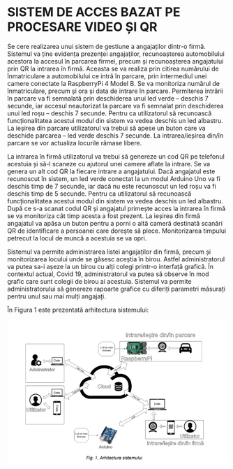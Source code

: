 # SISTEM DE ACCES BAZAT PE PROCESARE VIDEO ȘI QR

Se cere realizarea unui sistem de gestiune a angajaților dintr-o firmă. Sistemul va ține
evidența prezenței angajaților, recunoașterea automobilului acestora la accesul în parcarea
firmei, precum și recunoașterea angajatului prin QR la intrarea în firmă. Aceasta se va
realiza prin citirea numărului de înmatriculare a automobilului ce intră în parcare, prin
intermediul unei camere conectate la RaspberryPi 4 Model B. Se va monitoriza numărul de
înmatriculare, precum și ora și data de intrare în parcare. Permiterea intrării în parcare va fi
semnalată prin deschiderea unui led verde – deschis 7 secunde, iar accesul neautorizat la
parcare va fi semnalat prin deschiderea unui led roșu – deschis 7 secunde. Pentru ca
utilizatorul să recunoască funcționalitatea acestui modul din sistem va vedea deschis un led
albastru. La ieșirea din parcare utilizatorul va trebui să apese un buton care va deschide
parcarea – led verde deschis 7 secunde. La intrarea/ieșirea din/în parcare se vor actualiza
locurile rămase libere.

La intrarea în firmă utilizatorul va trebui să genereze un cod QR pe telefonul acestuia
și să-l scaneze cu ajutorul unei camere aflate la intrare. Se va genera un alt cod QR la
fiecare intrare a angajatului. Dacă angajatul este recunoscut în sistem, un led verde conectat
la un modul Arduino Uno va fi deschis timp de 7 secunde, iar dacă nu este recunoscut un led
roșu va fi deschis timp de 5 secunde. Pentru ca utilizatorul să recunoască funcționalitatea
acestui modul din sistem va vedea deschis un led albastru. După ce s-a scanat codul QR și
angajatul primește acces la intrarea în firmă se va monitoriza cât timp acesta a fost prezent.
La ieșirea din firmă angajatul va apăsa un buton pentru a porni o altă cameră destinată
scanări QR de identificare a persoanei care dorește să plece. Monitorizarea timpului petrecut
la locul de muncă a acestuia se va opri.

Sistemul va permite administrarea listei angajaților din firmă, precum și monitorizarea
locului unde se găsesc aceștia în birou. Astfel administratorul va putea sa-i așeze la un birou
cu alți colegi printr-o interfață grafică. În contextul actual, Covid 19, administratorul va putea
să observe în mod grafic care sunt colegii de birou ai acestuia. Sistemul va permite
administratorului să genereze rapoarte grafice cu diferiți parametri măsurați pentru unul sau
mai mulți angajați.

În Figura 1 este prezentată arhitectura sistemului:

![Architecture](https://github.com/zitr00/Software_engineering-Smart_View_Acces/blob/main/arhitectura.png)
